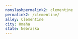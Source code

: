 ```yaml
---
﻿nonslashpermalink2: clementine
permalink2: /clementine/
alley: Clementine
city: Omaha
state: Nebraska
---
```

